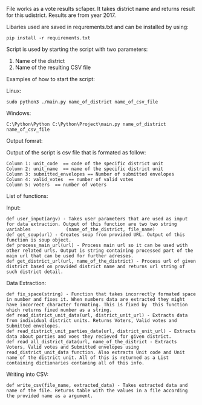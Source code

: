 File works as a vote results scfaper. It takes district name and returns result for this udistrict. Results are from year 2017.

Libaries used are saved in requrements.txt and can be installed by using: 

    pip install -r requirements.txt

Script is used by starting the script with two parameters:
  1. Name of the district
  2. Name of the resulting CSV file
  
Examples of how to start the script:

  Linux:
  
    sudo python3 ./main.py name_of_district name_of_csv_file
  Windows:
  
    C:\Python\Python C:\Python\Project\main.py name_of_district name_of_csv_file
    
Output fomrat:

  Output of the script is csv file that is formated as follow:
  
    Column 1: unit_code  == code of the specific district unit
    Column 2: unit_name  == name of the specific district unit
    Column 3: submitted_envelopes == Number of submitted envelopes
    Column 4: valid_votes  == number of valid votes
    Column 5: voters  == number of voters
    
List of functions:

  Input:
  
    def user_input(argv) - Takes user parameters that are used as imput for data extraction. Output of this function are two two string variables             (name_of_the_district, file_name)
    def get_soup(url) - Creates soup from provided URL. Output of this function is soup object.
    def process_main_url(url) - Process main url so it can be used with other related urls. Output is string containing processed part of the main url that can be used for further adresses.
    def get_district_url(url, name_of_the_district) - Process url of given district based on provided district name and returns url string of such district detail.

  Data Extraction:
    
    def fix_space(string) - Function that takes incorrectly formated space in number and fixes it. When numbers data are extracted they might have incorrect character formating. This is fixed by  this function which returns fixed number as a string.
    def read_district_unit_data(url, district_unit_url) - Extracts data from individual district units. Returns Voters, Valid votes and Submitted envelopes.
    def read_district_unit_parties_data(url, district_unit_url) - Extracts data about parties and voes they recieved for given district.
    def read_all_district_data(url, name_of_the_district - Extracts Voters, Valid votes and Submitted envelopes using read_district_unit_data function. Also extracts Unit code and Unit name of the district unit. All of this is returned as a List containing dictionaries contaning all of this info.
  
  Writing into CSV:
  
    def write_csv(file_name, extracted_data) - Takes extracted data and name of the file. Returns table with the values in a file according the provided name as a argument.
